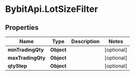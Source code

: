 # BybitApi.LotSizeFilter

## Properties
Name | Type | Description | Notes
------------ | ------------- | ------------- | -------------
**minTradingQty** | **Object** |  | [optional] 
**maxTradingQty** | **Object** |  | [optional] 
**qtyStep** | **Object** |  | [optional] 


